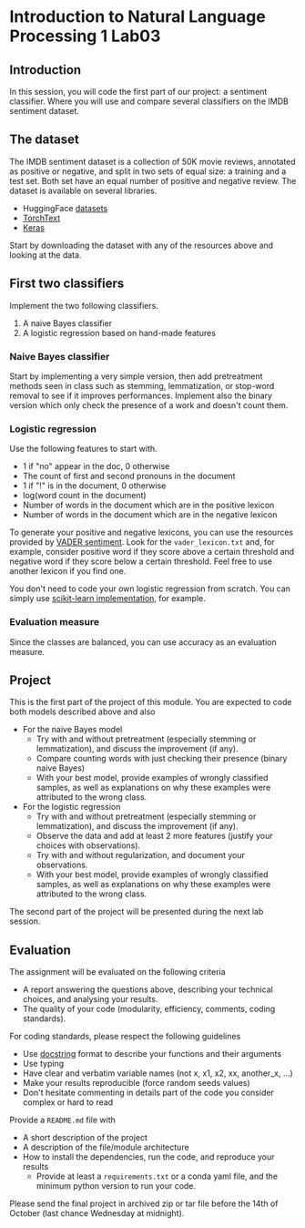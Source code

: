 # Introduction to Natural Language Processing 1 Lab03

## Introduction

In this session, you will code the first part of our project: a sentiment classifier. Where you will use and compare several classifiers on the IMDB sentiment dataset.

## The dataset

The IMDB sentiment dataset is a collection of 50K movie reviews, annotated as positive or negative, and split in two sets of equal size: a training and a test set. Both set have an equal number of positive and negative review. The dataset is available on several libraries.
* HuggingFace [datasets](https://huggingface.co/docs/datasets/)
* [TorchText](http://pytorch.org/text/master/datasets.html?highlight=imdb#torchtext.datasets.IMDB)
* [Keras](https://keras.io/api/datasets/imdb/)

Start by downloading the dataset with any of the resources above and looking at the data.

## First two classifiers

Implement the two following classifiers.
1. A naive Bayes classifier
2. A logistic regression based on hand-made features

### Naive Bayes classifier

Start by implementing a very simple version, then add pretreatment methods seen in class such as stemming, lemmatization, or stop-word removal to see if it improves performances. Implement also the binary version which only check the presence of a work and doesn't count them.

### Logistic regression

Use the following features to start with.
* 1 if "no" appear in the doc, 0 otherwise
* The count of first and second pronouns in the document
* 1 if "!" is in the document, 0 otherwise
* log(word count in the document)
* Number of words in the document which are in the positive lexicon
* Number of words in the document which are in the negative lexicon

To generate your positive and negative lexicons, you can use the resources provided by [VADER sentiment](https://github.com/cjhutto/vaderSentiment). Look for the `vader_lexicon.txt` and, for example, consider positive word if they score above a certain threshold and negative word if they score below a certain threshold. Feel free to use another lexicon if you find one.

You don't need to code your own logistic regression from scratch. You can simply use [scikit-learn implementation](https://scikit-learn.org/stable/modules/generated/sklearn.linear_model.LogisticRegression.html), for example.


### Evaluation measure

Since the classes are balanced, you can use accuracy as an evaluation measure.


## Project

This is the first part of the project of this module. You are expected to code both models described above and also
* For the naive Bayes model
  * Try with and without pretreatment (especially stemming or lemmatization), and discuss the improvement (if any).
  * Compare counting words with just checking their presence (binary naive Bayes)
  * With your best model, provide examples of wrongly classified samples, as well as explanations on why these examples were attributed to the wrong class.
* For the logistic regression
  * Try with and without pretreatment (especially stemming or lemmatization), and discuss the improvement (if any).
  * Observe the data and add at least 2 more features (justify your choices with observations).
  * Try with and without regularization, and document your observations.
  * With your best model, provide examples of wrongly classified samples, as well as explanations on why these examples were attributed to the wrong class.
  
The second part of the project will be presented during the next lab session.

## Evaluation

The assignment will be evaluated on the following criteria

* A report answering the questions above, describing your technical choices, and analysing your results.
* The quality of your code (modularity, efficiency, comments, coding standards).

For coding standards, please respect the following guidelines
* Use [docstring](https://www.programiz.com/python-programming/docstrings) format to describe your functions and their arguments
* Use typing
* Have clear and verbatim variable names (not x, x1, x2, xx, another_x, ...)
* Make your results reproducible (force random seeds values)
* Don't hesitate commenting in details part of the code you consider complex or hard to read

Provide a `README.md` file with 
* A short description of the project
* A description of the file/module architecture
* How to install the dependencies, run the code, and reproduce your results
  * Provide at least a `requirements.txt` or a conda yaml file, and the minimum python version to run your code.

Please send the final project in archived zip or tar file before the 14th of October (last chance Wednesday at midnight).